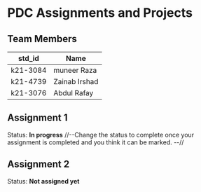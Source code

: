 # PDC Assignments and Projects
## Team Members
|std_id|Name|
|--------|-|
|k21-3084|muneer Raza|
|k21-4739|Zainab Irshad|
|k21-3076|Abdul Rafay|

## Assignment 1 ##
Status: **In progress**
//--Change the status to complete once your assignment is completed and you think it can be marked. --//

## Assignment 2 ##
Status: **Not assigned yet**
